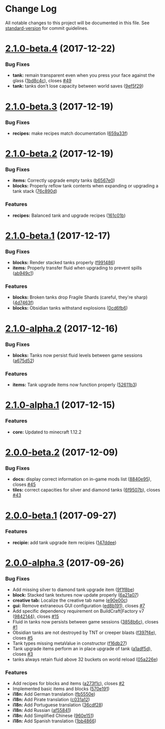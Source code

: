 # Change Log

All notable changes to this project will be documented in this file. See [standard-version](https://github.com/conventional-changelog/standard-version) for commit guidelines.

<a name="2.1.0-beta.4"></a>
# [2.1.0-beta.4](https://github.com/Indemnity83/irontanks/compare/v2.1.0-beta.3...v2.1.0-beta.4) (2017-12-22)


### Bug Fixes

* **tank:** remain transparent even when you press your face against the glass ([1bd8c4c](https://github.com/Indemnity83/irontanks/commit/1bd8c4c)), closes [#49](https://github.com/Indemnity83/irontanks/issues/49)
* **tank:** tanks don't lose capacity between world saves ([9ef5f29](https://github.com/Indemnity83/irontanks/commit/9ef5f29))



<a name="2.1.0-beta.3"></a>
# [2.1.0-beta.3](https://github.com/Indemnity83/irontanks/compare/v2.1.0-beta.1...v2.1.0-beta.3) (2017-12-19)


### Bug Fixes

* **recipes:** make recipes match documentation ([659a33f](https://github.com/Indemnity83/irontanks/commit/659a33f))



<a name="2.1.0-beta.2"></a>
# [2.1.0-beta.2](https://github.com/Indemnity83/irontanks/compare/v2.1.0-beta.1...v2.1.0-beta.2) (2017-12-19)

### Bug Fixes
* **items:** Correctly upgrade empty tanks ([b6567e0](https://github.com/Indemnity83/irontanks/commit/b6567e0))
* **blocks:** Properly reflow tank contents when expanding or upgrading a tank stack ([76c890d](https://github.com/Indemnity83/irontanks/commit/76c890d))

### Features
* **recipes:** Balanced tank and upgrade recipes ([161c01b](https://github.com/Indemnity83/irontanks/commit/161c01b))

<a name="2.1.0-beta.1"></a>
# [2.1.0-beta.1](https://github.com/Indemnity83/irontanks/compare/v2.1.0-beta.0...v2.1.0-beta.1) (2017-12-17)

### Bug Fixes
* **blocks:** Render stacked tanks properly ([f991486](https://github.com/Indemnity83/irontanks/commit/f991486))
* **items:** Properly transfer fluid when upgrading to prevent spills ([ab949c1](https://github.com/Indemnity83/irontanks/commit/ab949c1))

### Features
* **blocks:** Broken tanks drop Fragile Shards (careful, they're sharp) ([4d7463f](https://github.com/Indemnity83/irontanks/commit/4d7463f))
* **blocks:** Obsidian tanks withstand explosions ([0cd6fb6](https://github.com/Indemnity83/irontanks/commit/0cd6fb6))

<a name="2.1.0-alpha.2"></a>
# [2.1.0-alpha.2](https://github.com/Indemnity83/irontanks/compare/v2.1.0-alpha.1...v2.1.0-alpha.2) (2017-12-16)

### Bug Fixes
* **blocks:** Tanks now persist fluid levels between game sessions ([a675d52](https://github.com/Indemnity83/irontanks/commit/a675d52))

### Features
* **items:** Tank upgrade items now function properly ([52611b3](https://github.com/Indemnity83/irontanks/commit/52611b3))

<a name="2.1.0-alpha.1"></a>
# [2.1.0-alpha.1](https://github.com/Indemnity83/irontanks/compare/v2.0.0-beta.2...v2.1.0-alpha.1) (2017-12-15)

### Features
* **core:** Updated to minecraft 1.12.2

<a name="2.0.0-beta.2"></a>
# [2.0.0-beta.2](https://github.com/Indemnity83/irontanks/compare/v2.0.0-beta.1...v2.0.0-beta.2) (2017-12-09)


### Bug Fixes

* **docs:** display correct information on in-game mods list ([8840e95](https://github.com/Indemnity83/irontanks/commit/8840e95)), closes [#45](https://github.com/Indemnity83/irontanks/issues/45)
* **tiles:** correct capacities for silver and diamond tanks ([6f9507b](https://github.com/Indemnity83/irontanks/commit/6f9507b)), closes [#43](https://github.com/Indemnity83/irontanks/issues/43)



<a name="2.0.0-beta.1"></a>
# [2.0.0-beta.1](https://github.com/Indemnity83/irontanks/compare/v2.0.0-alpha.3...v2.0.0-beta.1) (2017-09-27)


### Features

* **recipie:** add tank upgrade item recipies ([147ddee](https://github.com/Indemnity83/irontanks/commit/147ddee))



<a name="2.0.0-alpha.3"></a>
# [2.0.0-alpha.3](https://github.com/Indemnity83/irontanks/compare/570e191...v2.0.0-alpha.3) (2017-09-26)


### Bug Fixes

* Add missing silver to diamond tank upgrade item ([9f1f8be](https://github.com/Indemnity83/irontanks/commit/9f1f8be))
* **block:** Stacked tank textures now update properly ([6a21a07](https://github.com/Indemnity83/irontanks/commit/6a21a07))
* **creative tab:** Localize the creative tab name ([e90e00c](https://github.com/Indemnity83/irontanks/commit/e90e00c))
* **gui:** Remove extraneous GUI configuration ([ed8b191](https://github.com/Indemnity83/irontanks/commit/ed8b191)), closes [#7](https://github.com/Indemnity83/irontanks/issues/7)
* Add specific dependency requirement on BuildCraft|Factory v7 ([9842144](https://github.com/Indemnity83/irontanks/commit/9842144)), closes [#15](https://github.com/Indemnity83/irontanks/issues/15)
* Fluid in tanks now persists between game sessions ([3858b6c](https://github.com/Indemnity83/irontanks/commit/3858b6c)), closes [#1](https://github.com/Indemnity83/irontanks/issues/1)
* Obsidian tanks are not destroyed by TNT or creeper blasts ([f397f4e](https://github.com/Indemnity83/irontanks/commit/f397f4e)), closes [#5](https://github.com/Indemnity83/irontanks/issues/5)
* Tank types missing metaValue in constructor ([f16db27](https://github.com/Indemnity83/irontanks/commit/f16db27))
* Tank upgrade items perform an in place upgrade of tank ([a1adf5d](https://github.com/Indemnity83/irontanks/commit/a1adf5d)), closes [#3](https://github.com/Indemnity83/irontanks/issues/3)
* tanks always retain fluid above 32 buckets on world reload ([05a226e](https://github.com/Indemnity83/irontanks/commit/05a226e))


### Features

* Add recipes for blocks and items ([a273f1c](https://github.com/Indemnity83/irontanks/commit/a273f1c)), closes [#2](https://github.com/Indemnity83/irontanks/issues/2)
* Implemented basic items and blocks ([570e191](https://github.com/Indemnity83/irontanks/commit/570e191))
* **i18n:** Add German translation ([fb5550e](https://github.com/Indemnity83/irontanks/commit/fb5550e))
* **i18n:** Add Pirate translation ([c031a12](https://github.com/Indemnity83/irontanks/commit/c031a12))
* **i18n:** Add Portuguese translation ([36cdf28](https://github.com/Indemnity83/irontanks/commit/36cdf28))
* **i18n:** Add Russian ([af55841](https://github.com/Indemnity83/irontanks/commit/af55841))
* **i18n:** Add Simplified Chinese ([960e151](https://github.com/Indemnity83/irontanks/commit/960e151))
* **i18n:** Add Spanish translation ([1bb4866](https://github.com/Indemnity83/irontanks/commit/1bb4866))
